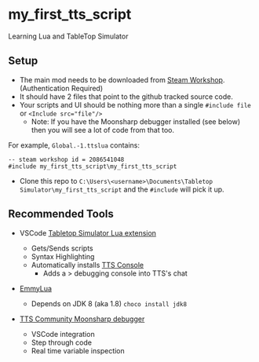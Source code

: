 # my_first_tts_script
Learning Lua and TableTop Simulator

## Setup
* The main mod needs to be downloaded from [Steam Workshop](https://steamcommunity.com/sharedfiles/filedetails/?id=2086541048). (Authentication Required)
* It should have 2 files that point to the github tracked source code. 
* Your scripts and UI should be nothing more than a single `#include file` or `<Include src="file"/>`
  * Note: If you have the Moonsharp debugger installed (see below) then you will see a lot of code from that too.

For example, `Global.-1.ttslua` contains:
```
-- steam workshop id = 2086541048
#include my_first_tts_script\my_first_tts_script
```
* Clone this repo to `C:\Users\<username>\Documents\Tabletop Simulator\my_first_tts_script` and the `#include` will pick it up.

## Recommended Tools
* VSCode [Tabletop Simulator Lua extension](https://github.com/rolandostar/tabletopsimulator-lua-vscode)
  * Gets/Sends scripts
  * Syntax Highlighting
  * Automatically installs [TTS Console](https://github.com/onelivesleft/Console)
    * Adds a > debugging console into TTS's chat

* [EmmyLua](https://github.com/EmmyLua/VSCode-EmmyLua) 
  * Depends on JDK 8 (aka 1.8) `choco install jdk8`
  
* [TTS Community Moonsharp debugger](https://github.com/tts-community/moonsharp)
  * VSCode integration
  * Step through code
  * Real time variable inspection


